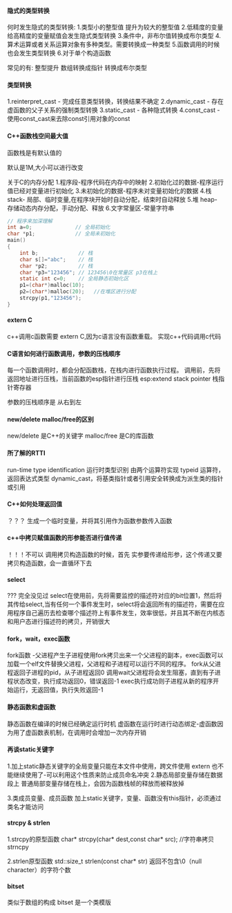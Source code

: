 #### 隐式的类型转换
何时发生隐式的类型转换:
1.类型小的整型值 提升为较大的整型值
2.低精度的变量给高精度的变量赋值会发生隐式类型转换
3.条件中，非布尔值转换成布尔类型
4.算术运算或者关系运算对象有多种类型。需要转换成一种类型
5.函数调用的时候也会发生类型转换
6.对于单个构造函数

常见的有:
整型提升
数组转换成指针
转换成布尔类型

#### 类型转换
1.reinterpret_cast - 完成任意类型转换，转换结果不确定
2.dynamic_cast   - 存在虚函数的父子关系的强制类型转换
3.static_cast  -  各种隐式转换
4.const_cast  - 使用const_cast来去除const引用对象的const

#### C++函数栈空间最大值
函数栈是有默认值的

默认是1M,大小可以进行改变

关于C的内存分配
1.程序段-程序代码在内存中的映射
2.初始化过的数据-程序运行值已经对变量进行初始化
3.未初始化的数据-程序未对变量初始化的数据
4.栈 stack- 局部、临时变量,在程序块开始时自动分配，结束时自动释放
5.堆 heap- 存储动态内存分配，手动分配、释放
6.文字常量区-常量字符串
```c
// 程序来加深理解
int a=0;              // 全局初始化
char *p1;             // 全局未初始化
main()
{
    int b;             // 栈
    char s[]="abc";    // 栈
    char *p2;          // 栈
    char *p3="123456"; // 123456\0在常量区 p3在栈上
    static int c=0;    // 全局静态初始化区
    p1=(char*)malloc(10);
    p2=(char*)malloc(20);   //在堆区进行分配
    strcpy(p1,"123456");
}
```

#### extern C
c++调用c函数需要 extern C,因为c语言没有函数重载。
实现c++代码调用c代码

#### C语言如何进行函数调用，参数的压栈顺序

每一个函数调用时，都会分配函数栈，在栈内进行函数执行过程。
调用前，先将返回地址进行压栈，当前函数的esp指针进行压栈   esp:extend stack pointer 栈指针寄存器

参数的压栈顺序是  从右到左

#### new/delete  malloc/free的区别
new/delete 是C++的关键字
malloc/free 是C的库函数

#### 所了解的RTTI
run-time type identification 运行时类型识别
由两个运算符实现
typeid 运算符，返回表达式类型
dynamic_cast，将基类指针或者引用安全转换成为派生类的指针或引用

#### C++如何处理返回值
？？？
生成一个临时变量，并将其引用作为函数参数传入函数

#### c++中拷贝赋值函数的形参能否进行值传递
！！！不可以
调用拷贝构造函数的时候，首先 实参要传递给形参，这个传递又要拷贝构造函数，会一直循环下去

#### select 
??? 完全没见过
select在使用前，先将需要监控的描述符对应的bit位置1，然后将其传给select,当有任何一个事件发生时，select将会返回所有的描述符，需要在应用程序自己遍历去检查哪个描述符上有事件发生，效率很低，并且其不断在内核态和用户态进行描述符的拷贝，开销很大

#### fork，wait，exec函数
fork函数 -父进程产生子进程使用fork拷贝出来一个父进程的副本，exec函数可以加载一个elf文件替换父进程，父进程和子进程可以运行不同的程序。
fork从父进程返回子进程的pid，从子进程返回0
调用wait父进程将会发生阻塞，直到有子进程状态改变，执行成功返回0，错误返回-1
exec执行成功则子进程从新的程序开始运行，无返回值，执行失败返回-1


#### 静态函数和虚函数
静态函数在编译的时候已经确定运行时机
虚函数在运行时进行动态绑定-虚函数因为用了虚函数表机制，在调用时会增加一次内存开销


#### 再谈static关键字
1.加上static静态关键字的全局变量只能在本文件中使用，跨文件使用 extern 也不能继续使用了-可以利用这个性质来防止成员命名冲突
2.静态局部变量存储在数据段上
  普通局部变量存储在栈上，会因为函数栈帧的释放而被释放掉

3.类成员变量、成员函数 加上static关键字，变量、函数没有this指针，必须通过类名才能访问

#### strcpy & strlen
1.strcpy的原型函数
char* strcpy(char* dest,const char* src); //字符串拷贝 strncpy

2.strlen原型函数
std::size_t strlen(const char* str)
返回不包含\0（null character）的字符个数 


#### bitset 

类似于数组的构成 bitset 是一个类模版


